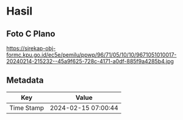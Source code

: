 # Hasil

## Foto C Plano

https://sirekap-obj-formc.kpu.go.id/ec5e/pemilu/ppwp/96/71/05/10/10/9671051010017-20240214-215232--45a9f625-728c-4171-a0df-885f9a4285b4.jpg


## Metadata

| Key        | Value               |
| ---------- | ------------------- |
| Time Stamp | 2024-02-15 07:00:44 |




